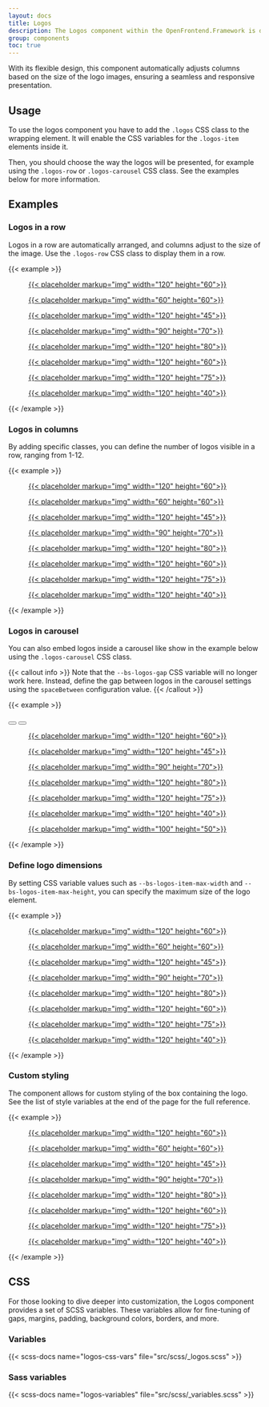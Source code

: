 ```yaml
---
layout: docs
title: Logos
description: The Logos component within the OpenFrontend.Framework is designed to display a list of logos in a structured and visually appealing manner.
group: components
toc: true
---
```


With its flexible design, this component automatically adjusts columns based on the size of the logo images, ensuring a seamless and responsive presentation.

## Usage

To use the logos component you have to add the `.logos` CSS class to the wrapping element. It will enable the CSS variables for the `.logos-item` elements inside it.

Then, you should choose the way the logos will be presented, for example using the `.logos-row` or `.logos-carousel` CSS class. See the examples below for more information.

## Examples

### Logos in a row

Logos in a row are automatically arranged, and columns adjust to the size of the image. Use the `.logos-row` CSS class to display them in a row.

{{< example >}}
<div class="logos logos-row">
  <div>
    <div class="logos-item">
      <figure>
        <a href="#">
          {{< placeholder markup="img" width="120" height="60">}}
        </a>
      </figure>
    </div>
  </div>
  <div>
    <div class="logos-item">
      <figure>
        <a href="#">
          {{< placeholder markup="img" width="60" height="60">}}
        </a>
      </figure>
    </div>
  </div>
  <div>
    <div class="logos-item">
      <figure>
        <a href="#">
          {{< placeholder markup="img" width="120" height="45">}}
        </a>
      </figure>
    </div>
  </div>
  <div>
    <div class="logos-item">
      <figure>
        <a href="#">
          {{< placeholder markup="img" width="90" height="70">}}
        </a>
      </figure>
    </div>
  </div>
  <div>
    <div class="logos-item">
      <figure>
        <a href="#">
          {{< placeholder markup="img" width="120" height="80">}}
        </a>
      </figure>
    </div>
  </div>
  <div>
    <div class="logos-item">
      <figure>
        <a href="#">
          {{< placeholder markup="img" width="120" height="60">}}
        </a>
      </figure>
    </div>
  </div>
  <div>
    <div class="logos-item">
      <figure>
        <a href="#">
          {{< placeholder markup="img" width="120" height="75">}}
        </a>
      </figure>
    </div>
  </div>
  <div>
    <div class="logos-item">
      <figure>
        <a href="#">
          {{< placeholder markup="img" width="120" height="40">}}
        </a>
      </figure>
    </div>
  </div>
</div>
{{< /example >}}

### Logos in columns

By adding specific classes, you can define the number of logos visible in a row, ranging from 1-12.

{{< example >}}
<div class="logos logos-row row-cols-4 row-cols-sm-6 row-cols-md-8">
  <div>
    <div class="logos-item">
      <figure>
        <a href="#">
          {{< placeholder markup="img" width="120" height="60">}}
        </a>
      </figure>
    </div>
  </div>
  <div>
    <div class="logos-item">
      <figure>
        <a href="#">
          {{< placeholder markup="img" width="60" height="60">}}
        </a>
      </figure>
    </div>
  </div>
  <div>
    <div class="logos-item">
      <figure>
        <a href="#">
          {{< placeholder markup="img" width="120" height="45">}}
        </a>
      </figure>
    </div>
  </div>
  <div>
    <div class="logos-item">
      <figure>
        <a href="#">
          {{< placeholder markup="img" width="90" height="70">}}
        </a>
      </figure>
    </div>
  </div>
  <div>
    <div class="logos-item">
      <figure>
        <a href="#">
          {{< placeholder markup="img" width="120" height="80">}}
        </a>
      </figure>
    </div>
  </div>
  <div>
    <div class="logos-item">
      <figure>
        <a href="#">
          {{< placeholder markup="img" width="120" height="60">}}
        </a>
      </figure>
    </div>
  </div>
  <div>
    <div class="logos-item">
      <figure>
        <a href="#">
          {{< placeholder markup="img" width="120" height="75">}}
        </a>
      </figure>
    </div>
  </div>
  <div>
    <div class="logos-item">
      <figure>
        <a href="#">
          {{< placeholder markup="img" width="120" height="40">}}
        </a>
      </figure>
    </div>
  </div>
</div>
{{< /example >}}

### Logos in carousel

You can also embed logos inside a carousel like show in the example below using the `.logos-carousel` CSS class.

{{< callout info >}}
Note that the `--bs-logos-gap` CSS variable will no longer work here. Instead, define the gap between logos in the carousel settings using the `spaceBetween` configuration value.
{{< /callout >}}

{{< example >}}
<div class="heading-action justify-content-end">
  <div class="carousel-navigation">
    <button type="button" class="carousel-button-prev btn btn-square btn-primary" id="carousel-btn-prev-1">
      <i class="ofi-caret-left-fill"></i>
    </button>
    <button type="button" class="carousel-button-next btn btn-square btn-primary" id="carousel-btn-next-1">
      <i class="ofi-caret-right-fill"></i>
    </button>
  </div>
</div>

<div class="logos logo-carousel">
  <div class="carousel">
    <div class="swiper" data-of-carousel='{
      "slidesPerView": 2,
      "spaceBetween": 24,
      "navigationNext": "#carousel-btn-next-1",
      "navigationPrev": "#carousel-btn-prev-1",
       "breakpoints": {
        "md": {
          "slidesPerView": 3
        },
        "lg": {
          "slidesPerView": 4
        },
        "xxl": {
          "slidesPerView": 5
        }
      }
    }'>
      <div class="swiper-wrapper">
        <div class="swiper-slide">
          <div class="logos-item">
            <figure>
              <a href="#">
                {{< placeholder markup="img" width="120" height="60">}}
              </a>
            </figure>
          </div>
        </div>
        <div class="swiper-slide">
          <div class="logos-item">
            <figure>
              <a href="#">
                {{< placeholder markup="img" width="120" height="45">}}
              </a>
            </figure>
          </div>
        </div>
        <div class="swiper-slide">
          <div class="logos-item">
            <figure>
              <a href="#">
                {{< placeholder markup="img" width="90" height="70">}}
              </a>
            </figure>
          </div>
        </div>
        <div class="swiper-slide">
          <div class="logos-item">
            <figure>
              <a href="#">
                {{< placeholder markup="img" width="120" height="80">}}
              </a>
            </figure>
          </div>
        </div>
        <div class="swiper-slide">
          <div class="logos-item">
            <figure>
              <a href="#">
                {{< placeholder markup="img" width="120" height="75">}}
              </a>
            </figure>
          </div>
        </div>
        <div class="swiper-slide">
          <div class="logos-item">
            <figure>
              <a href="#">
                {{< placeholder markup="img" width="120" height="40">}}
              </a>
            </figure>
          </div>
        </div>
        <div class="swiper-slide">
          <div class="logos-item">
            <figure>
              <a href="#">
                {{< placeholder markup="img" width="100" height="50">}}
              </a>
            </figure>
          </div>
        </div>
      </div>
    </div>
  </div>
</div>
{{< /example >}}

### Define logo dimensions

By setting CSS variable values such as `--bs-logos-item-max-width` and `--bs-logos-item-max-height`, you can specify the maximum size of the logo element.

{{< example >}}
<div class="logos logos-row" style="--bs-logos-item-max-width: 60px; --bs-logos-item-max-height: 60px">
  <div>
    <div class="logos-item">
      <figure>
        <a href="#">
          {{< placeholder markup="img" width="120" height="60">}}
        </a>
      </figure>
    </div>
  </div>
  <div>
    <div class="logos-item">
      <figure>
        <a href="#">
          {{< placeholder markup="img" width="60" height="60">}}
        </a>
      </figure>
    </div>
  </div>
  <div>
    <div class="logos-item">
      <figure>
        <a href="#">
          {{< placeholder markup="img" width="120" height="45">}}
        </a>
      </figure>
    </div>
  </div>
  <div>
    <div class="logos-item">
      <figure>
        <a href="#">
          {{< placeholder markup="img" width="90" height="70">}}
        </a>
      </figure>
    </div>
  </div>
  <div>
    <div class="logos-item">
      <figure>
        <a href="#">
          {{< placeholder markup="img" width="120" height="80">}}
        </a>
      </figure>
    </div>
  </div>
  <div>
    <div class="logos-item">
      <figure>
        <a href="#">
          {{< placeholder markup="img" width="120" height="60">}}
        </a>
      </figure>
    </div>
  </div>
  <div>
    <div class="logos-item">
      <figure>
        <a href="#">
          {{< placeholder markup="img" width="120" height="75">}}
        </a>
      </figure>
    </div>
  </div>
  <div>
    <div class="logos-item">
      <figure>
        <a href="#">
          {{< placeholder markup="img" width="120" height="40">}}
        </a>
      </figure>
    </div>
  </div>
</div>
{{< /example >}}

### Custom styling

The component allows for custom styling of the box containing the logo. See the list of style variables at the end of the page for the full reference.

{{< example >}}
<div class="logos logos-row" style="--bs-logos-item-bg: #f8f9fa; --bs-logos-item-padding-y: 10px; --bs-logos-item-padding-x: 10px; --bs-logos-item-border-radius: 5px; --bs-logos-item-border-width: 1px; --bs-logos-item-border-style: solid; --bs-logos-item-border-color: #dee2e6;  --bs-logos-item-max-width: 80px; --bs-logos-item-max-height: 80px">
  <div>
    <div class="logos-item">
      <figure>
        <a href="#">
          {{< placeholder markup="img" width="120" height="60">}}
        </a>
      </figure>
    </div>
  </div>
  <div>
    <div class="logos-item">
      <figure>
        <a href="#">
          {{< placeholder markup="img" width="60" height="60">}}
        </a>
      </figure>
    </div>
  </div>
  <div>
    <div class="logos-item">
      <figure>
        <a href="#">
          {{< placeholder markup="img" width="120" height="45">}}
        </a>
      </figure>
    </div>
  </div>
  <div>
    <div class="logos-item">
      <figure>
        <a href="#">
          {{< placeholder markup="img" width="90" height="70">}}
        </a>
      </figure>
    </div>
  </div>
  <div>
    <div class="logos-item">
      <figure>
        <a href="#">
          {{< placeholder markup="img" width="120" height="80">}}
        </a>
      </figure>
    </div>
  </div>
  <div>
    <div class="logos-item">
      <figure>
        <a href="#">
          {{< placeholder markup="img" width="120" height="60">}}
        </a>
      </figure>
    </div>
  </div>
  <div>
    <div class="logos-item">
      <figure>
        <a href="#">
          {{< placeholder markup="img" width="120" height="75">}}
        </a>
      </figure>
    </div>
  </div>
  <div>
    <div class="logos-item">
      <figure>
        <a href="#">
          {{< placeholder markup="img" width="120" height="40">}}
        </a>
      </figure>
    </div>
  </div>
</div>
{{< /example >}}

## CSS

For those looking to dive deeper into customization, the Logos component provides a set of SCSS variables. These variables allow for fine-tuning of gaps, margins, padding, background colors, borders, and more.

### Variables

{{< scss-docs name="logos-css-vars" file="src/scss/_logos.scss" >}}

### Sass variables

{{< scss-docs name="logos-variables" file="src/scss/_variables.scss" >}}
